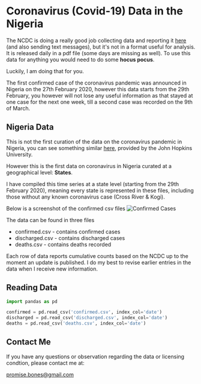 # Coronavirus (Covid-19) Data in the Nigeria

The NCDC is doing a really good job collecting data and reporting it [here](https://ncdc.gov.ng/diseases/sitreps/?cat=14&name=An%20update%20of%20COVID-19%20outbreak%20in%20Nigeria) (and also sending text messages), but it's not in a format useful for analysis. It is released daily in a pdf file (some days are missing as well). To use this data for anything you would need to do some **hocus pocus**.

Luckily, I am doing that for you.

The first confirmed case of the coronavirus pandemic was announced in Nigeria on the 27th February 2020, however this data starts from the 29th February, you however will not lose any useful information as that stayed at one case for the next one week, till a second case was recorded on the 9th of March.

## Nigeria Data

This is not the first curation of the data on the coronavirus pandemic in Nigeria, you can see something similar [here](https://github.com/CSSEGISandData/COVID-19), provided by the John Hopkins University.

However this is the first data on coronavirus in Nigeria curated at a geographical level: **States**.

I have compiled this time series at a state level (starting from the 29th February 2020), meaning every state is represented in these files, including those without any known coronavirus case (Cross River & Kogi).

Below is a screenshot of the confirmed csv files
![Confirmed Cases]()

The data can be found in three files

- confirmed.csv - contains confirmed cases
- discharged.csv - contains discharged cases
- deaths.csv - contains deaths recorded

Each row of data reports cumulative counts based on the NCDC up to the moment an update is published. I do my best to revise earlier entries in the data when I receive new information.

## Reading Data

```python
import pandas as pd

confirmed = pd.read_csv('confirmed.csv', index_col='date')
discharged = pd.read_csv('discharged.csv', index_col='date')
deaths = pd.read_csv('deaths.csv', index_col='date')
```

## Contact Me

If you have any questions or observation regarding the data or licensing condtion, please contact me at:

[promise.bones@gmail.com](mailto:promise.bones@gmail.com)
